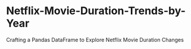 # Netflix-Movie-Duration-Trends-by-Year
Crafting a Pandas DataFrame to Explore Netflix Movie Duration Changes
